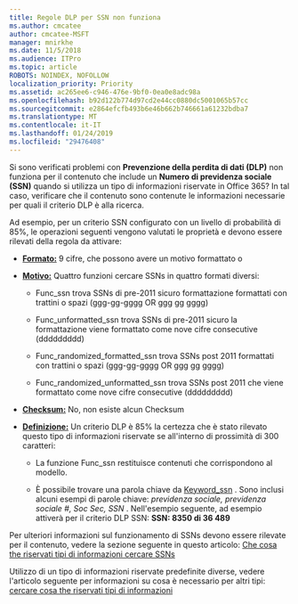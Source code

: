 ```yaml
---
title: Regole DLP per SSN non funziona
ms.author: cmcatee
author: cmcatee-MSFT
manager: mnirkhe
ms.date: 11/5/2018
ms.audience: ITPro
ms.topic: article
ROBOTS: NOINDEX, NOFOLLOW
localization_priority: Priority
ms.assetid: ac265ee6-c946-476e-9bf0-0ea0e8adc98a
ms.openlocfilehash: b92d122b774d97cd2e44cc0880dc5001065b57cc
ms.sourcegitcommit: e2864efcfb493b6e46b662b746661a61232bdba7
ms.translationtype: MT
ms.contentlocale: it-IT
ms.lasthandoff: 01/24/2019
ms.locfileid: "29476408"
---
```

Si sono verificati problemi con **Prevenzione della perdita di dati (DLP)** non funziona per il contenuto che include un **Numero di previdenza sociale (SSN)** quando si utilizza un tipo di informazioni riservate in Office 365? In tal caso, verificare che il contenuto sono contenute le informazioni necessarie per quali il criterio DLP è alla ricerca. 
  
Ad esempio, per un criterio SSN configurato con un livello di probabilità di 85%, le operazioni seguenti vengono valutati le proprietà e devono essere rilevati della regola da attivare:
  
- **[Formato:](https://docs.microsoft.com/en-us/office365/securitycompliance/what-the-sensitive-information-types-look-for#format-80)** 9 cifre, che possono avere un motivo formattato o 
    
- **[Motivo:](https://msconnect.microsoft.com/https:/docs.microsoft.com/en-us/office365/securitycompliance/what-the-sensitive-information-types-look-for#pattern-80)** Quattro funzioni cercare SSNs in quattro formati diversi: 
    
  - Func_ssn trova SSNs di pre-2011 sicuro formattazione formattati con trattini o spazi (ggg-gg-gggg OR ggg gg gggg)
    
  - Func_unformatted_ssn trova SSNs di pre-2011 sicuro la formattazione viene formattato come nove cifre consecutive (ddddddddd)
    
  - Func_randomized_formatted_ssn trova SSNs post 2011 formattati con trattini o spazi (ggg-gg-gggg OR ggg gg gggg)
    
  - Func_randomized_unformatted_ssn trova SSNs post 2011 che viene formattato come nove cifre consecutive (ddddddddd)
    
- **[Checksum:](https://docs.microsoft.com/en-us/office365/securitycompliance/what-the-sensitive-information-types-look-for#checksum-79)** No, non esiste alcun Checksum 
    
- **[Definizione:](https://docs.microsoft.com/en-us/office365/securitycompliance/what-the-sensitive-information-types-look-for#definition-80)** Un criterio DLP è 85% la certezza che è stato rilevato questo tipo di informazioni riservate se all'interno di prossimità di 300 caratteri: 
    
  - La funzione Func_ssn restituisce contenuti che corrispondono al modello. 
    
  - È possibile trovare una parola chiave da [Keyword_ssn](https://docs.microsoft.com/en-us/office365/securitycompliance/what-the-sensitive-information-types-look-for#keyword_ssn) . Sono inclusi alcuni esempi di parole chiave: *previdenza sociale, previdenza sociale #, Soc Sec, SSN* . Nell'esempio seguente, ad esempio attiverà per il criterio DLP SSN: **SSN: 8350 di 36 489**
    
Per ulteriori informazioni sul funzionamento di SSNs devono essere rilevate per il contenuto, vedere la sezione seguente in questo articolo: [Che cosa the riservati tipi di informazioni cercare SSNs](https://docs.microsoft.com/en-us/office365/securitycompliance/what-the-sensitive-information-types-look-for#us-social-security-number-ssn)
  
Utilizzo di un tipo di informazioni riservate predefinite diverse, vedere l'articolo seguente per informazioni su cosa è necessario per altri tipi: [cercare cosa the riservati tipi di informazioni](https://docs.microsoft.com/en-us/office365/securitycompliance/what-the-sensitive-information-types-look-for)
  

